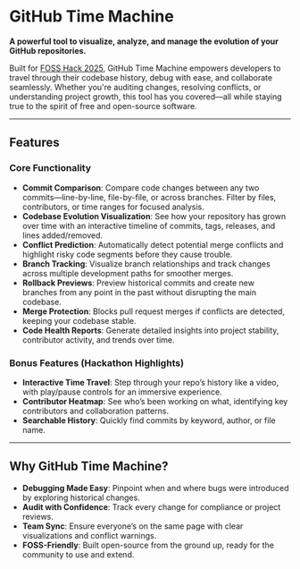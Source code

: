# GitHub Time Machine

**A powerful tool to visualize, analyze, and manage the evolution of your GitHub repositories.**

Built for [FOSS Hack 2025](https://fossunited.org/fosshack), GitHub Time Machine empowers developers to travel through their codebase history, debug with ease, and collaborate seamlessly. Whether you're auditing changes, resolving conflicts, or understanding project growth, this tool has you covered—all while staying true to the spirit of free and open-source software.

---

## Features

### Core Functionality

- **Commit Comparison**: Compare code changes between any two commits—line-by-line, file-by-file, or across branches. Filter by files, contributors, or time ranges for focused analysis.
- **Codebase Evolution Visualization**: See how your repository has grown over time with an interactive timeline of commits, tags, releases, and lines added/removed.
- **Conflict Prediction**: Automatically detect potential merge conflicts and highlight risky code segments before they cause trouble.
- **Branch Tracking**: Visualize branch relationships and track changes across multiple development paths for smoother merges.
- **Rollback Previews**: Preview historical commits and create new branches from any point in the past without disrupting the main codebase.
- **Merge Protection**: Blocks pull request merges if conflicts are detected, keeping your codebase stable.
- **Code Health Reports**: Generate detailed insights into project stability, contributor activity, and trends over time.

### Bonus Features (Hackathon Highlights)

- **Interactive Time Travel**: Step through your repo’s history like a video, with play/pause controls for an immersive experience.
- **Contributor Heatmap**: See who’s been working on what, identifying key contributors and collaboration patterns.
- **Searchable History**: Quickly find commits by keyword, author, or file name.

---

## Why GitHub Time Machine?

- **Debugging Made Easy**: Pinpoint when and where bugs were introduced by exploring historical changes.
- **Audit with Confidence**: Track every change for compliance or project reviews.
- **Team Sync**: Ensure everyone’s on the same page with clear visualizations and conflict warnings.
- **FOSS-Friendly**: Built open-source from the ground up, ready for the community to use and extend.
